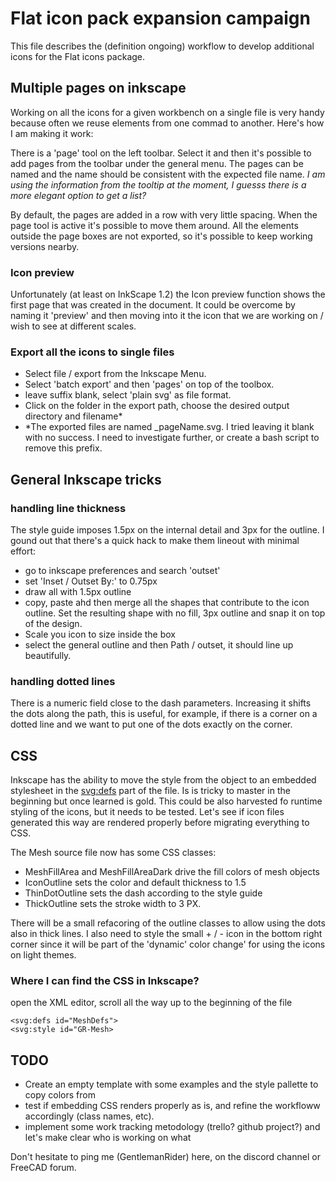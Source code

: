 # Flat icon pack expansion campaign

This file describes the (definition ongoing) workflow to develop additional icons for the Flat icons package.

## Multiple pages on inkscape

Working on all the icons for a given workbench on a single file is very handy because often we reuse elements from one commad to another. Here's how I am making it work:

There is a 'page' tool on the left toolbar. Select it and then it's possible to add pages from the toolbar under the general menu.
The pages can be named and the name should be consistent with the expected file name.
_I am using the information from the tooltip at the moment, I guesss there is a more elegant option to get a list?_

By default, the pages are added in a row with very little spacing. When the page tool is active it's possible to move them around. All the elements outside the page boxes are not exported, so it's possible to keep working versions nearby.

### Icon preview

Unfortunately (at least on InkScape 1.2) the Icon preview function shows the first page that was created in the document. It could be overcome by naming it 'preview'
and then moving into it the icon that we are working on / wish to see at different scales.

### Export all the icons to single files

- Select file / export from the Inkscape Menu.
- Select 'batch export' and then 'pages' on top of the toolbox.
- leave suffix blank, select 'plain svg' as file format.
- Click on the folder in the export path, choose the desired output directory and filename\*
- \*The exported files are named <filenamename>\_pageName.svg. I tried leaving it blank with no success. I need to investigate further, or create a bash script to remove this prefix.

## General Inkscape tricks

### handling line thickness

The style guide imposes 1.5px on the internal detail and 3px for the outline. I gound out that there's a quick hack to make them lineout with minimal effort:

- go to inkscape preferences and search 'outset'
- set 'Inset / Outset By:' to 0.75px
- draw all with 1.5px outline
- copy, paste ahd then merge all the shapes that contribute to the icon outline. Set the resulting shape with no fill, 3px outline and snap it on top of the design.
- Scale you icon to size inside the box
- select the general outline and then Path / outset, it should line up beautifully.

### handling dotted lines

There is a numeric field close to the dash parameters. Increasing it shifts the dots along the path, this is useful, for example, if there is a corner on a dotted line and we want to put one of the dots exactly on the corner.

## CSS

Inkscape has the ability to move the style from the object to an embedded stylesheet in the <svg:defs> part of the file. Is is tricky to master in the beginning but once learned is gold. This could be also harvested fo runtime styling of the icons, but it needs to be tested. Let's see if icon files generated this way are rendered properly before migrating everything to CSS.

The Mesh source file now has some CSS classes:

- MeshFillArea and MeshFillAreaDark drive the fill colors of mesh objects
- IconOutline sets the color and default thickness to 1.5
- ThinDotOutline sets the dash according to the style guide
- ThickOutline sets the stroke width to 3 PX.

There will be a small refacoring of the outline classes to allow using the dots also in thick lines. I also need to style the small + / - icon in the bottom right corner since it will be part of the 'dynamic' color change' for using the icons on light themes.

### Where I can find the CSS in Inkscape?

open the XML editor, scroll all the way up to the beginning of the file

    <svg:defs id="MeshDefs">
    <svg:style id="GR-Mesh>

## TODO

- Create an empty template with some examples and the style pallette to copy colors from
- test if embedding CSS renders properly as is, and refine the workfloww accordingly (class names, etc).
- implement some work tracking metodology (trello? github project?) and let's make clear who is working on what

Don't hesitate to ping me (GentlemanRider) here, on the discord channel or FreeCAD forum.
